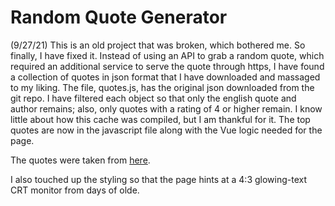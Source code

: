# Random Quote Generator

(9/27/21) This is an old project that was broken, which bothered me. So finally,
I have fixed it.  Instead of using an API to grab a random quote, which required
an additional service to serve the quote through https, I have found a
collection of quotes in json format that I have downloaded and massaged to my
liking. The file, quotes.js, has the original json downloaded from the git repo.
I have filtered each object so that only the english quote and author remains;
also, only quotes with a rating of 4 or higher remain. I know little about how
this cache was compiled, but I am thankful for it. The top quotes are now in the
javascript file along with the Vue logic needed for the page.

The quotes were taken from [here](https://github.com/skolakoda/programming-quotes-api).

I also touched up the styling so that the page hints at a 4:3 glowing-text CRT
monitor from days of olde.
